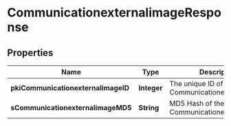 

# CommunicationexternalimageResponse

## Properties

Name | Type | Description | Notes
------------ | ------------- | ------------- | -------------
**pkiCommunicationexternalimageID** | **Integer** | The unique ID of the Communicationexternalimage | 
**sCommunicationexternalimageMD5** | **String** | MD5 Hash of the Communicationexternalimage. | 




